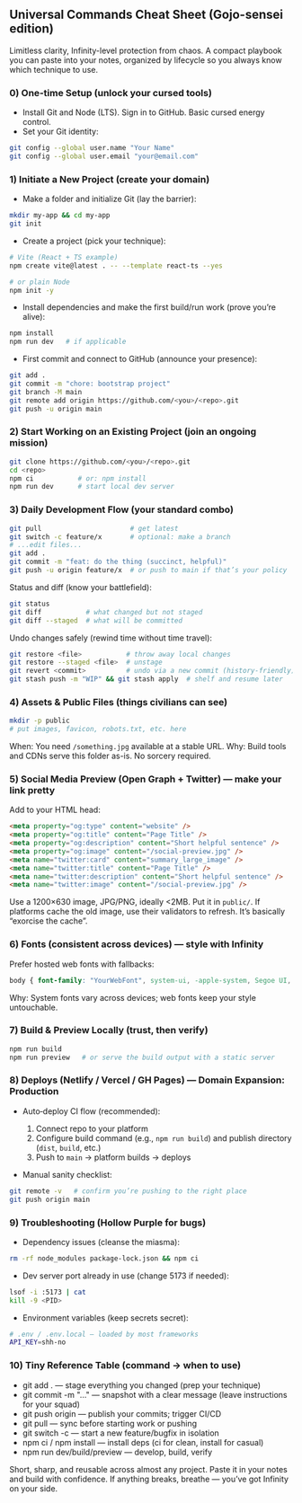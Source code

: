 ## Universal Commands Cheat Sheet (Gojo-sensei edition)

Limitless clarity, Infinity-level protection from chaos. A compact playbook you can paste into your notes, organized by lifecycle so you always know which technique to use.

### 0) One‑time Setup (unlock your cursed tools)

- Install Git and Node (LTS). Sign in to GitHub. Basic cursed energy control.
- Set your Git identity:
```bash
git config --global user.name "Your Name"
git config --global user.email "your@email.com"
```

### 1) Initiate a New Project (create your domain)

- Make a folder and initialize Git (lay the barrier):
```bash
mkdir my-app && cd my-app
git init
```

- Create a project (pick your technique):
```bash
# Vite (React + TS example)
npm create vite@latest . -- --template react-ts --yes

# or plain Node
npm init -y
```

- Install dependencies and make the first build/run work (prove you’re alive):
```bash
npm install
npm run dev   # if applicable
```

- First commit and connect to GitHub (announce your presence):
```bash
git add .
git commit -m "chore: bootstrap project"
git branch -M main
git remote add origin https://github.com/<you>/<repo>.git
git push -u origin main
```

### 2) Start Working on an Existing Project (join an ongoing mission)

```bash
git clone https://github.com/<you>/<repo>.git
cd <repo>
npm ci           # or: npm install
npm run dev      # start local dev server
```

### 3) Daily Development Flow (your standard combo)

```bash
git pull                      # get latest
git switch -c feature/x       # optional: make a branch
# ...edit files...
git add .
git commit -m "feat: do the thing (succinct, helpful)"
git push -u origin feature/x  # or push to main if that’s your policy
```

Status and diff (know your battlefield):
```bash
git status
git diff           # what changed but not staged
git diff --staged  # what will be committed
```

Undo changes safely (rewind time without time travel):
```bash
git restore <file>           # throw away local changes
git restore --staged <file>  # unstage
git revert <commit>          # undo via a new commit (history-friendly)
git stash push -m "WIP" && git stash apply  # shelf and resume later
```

### 4) Assets & Public Files (things civilians can see)

```bash
mkdir -p public
# put images, favicon, robots.txt, etc. here
```
When: You need `/something.jpg` available at a stable URL. Why: Build tools and CDNs serve this folder as-is. No sorcery required.

### 5) Social Media Preview (Open Graph + Twitter) — make your link pretty

Add to your HTML head:
```html
<meta property="og:type" content="website" />
<meta property="og:title" content="Page Title" />
<meta property="og:description" content="Short helpful sentence" />
<meta property="og:image" content="/social-preview.jpg" />
<meta name="twitter:card" content="summary_large_image" />
<meta name="twitter:title" content="Page Title" />
<meta name="twitter:description" content="Short helpful sentence" />
<meta name="twitter:image" content="/social-preview.jpg" />
```
Use a 1200×630 image, JPG/PNG, ideally <2MB. Put it in `public/`.
If platforms cache the old image, use their validators to refresh. It’s basically “exorcise the cache”.

### 6) Fonts (consistent across devices) — style with Infinity

Prefer hosted web fonts with fallbacks:
```css
body { font-family: "YourWebFont", system-ui, -apple-system, Segoe UI, Roboto, Arial, sans-serif; }
```
Why: System fonts vary across devices; web fonts keep your style untouchable.

### 7) Build & Preview Locally (trust, then verify)

```bash
npm run build
npm run preview   # or serve the build output with a static server
```

### 8) Deploys (Netlify / Vercel / GH Pages) — Domain Expansion: Production

- Auto‑deploy CI flow (recommended):
  1) Connect repo to your platform
  2) Configure build command (e.g., `npm run build`) and publish directory (`dist`, `build`, etc.)
  3) Push to `main` → platform builds → deploys

- Manual sanity checklist:
```bash
git remote -v   # confirm you’re pushing to the right place
git push origin main
```

### 9) Troubleshooting (Hollow Purple for bugs)

- Dependency issues (cleanse the miasma):
```bash
rm -rf node_modules package-lock.json && npm ci
```

- Dev server port already in use (change 5173 if needed):
```bash
lsof -i :5173 | cat
kill -9 <PID>
```

- Environment variables (keep secrets secret):
```bash
# .env / .env.local – loaded by most frameworks
API_KEY=shh-no
```

### 10) Tiny Reference Table (command → when to use)

- git add . — stage everything you changed (prep your technique)
- git commit -m "…" — snapshot with a clear message (leave instructions for your squad)
- git push origin <branch> — publish your commits; trigger CI/CD
- git pull — sync before starting work or pushing
- git switch -c <branch> — start a new feature/bugfix in isolation
- npm ci / npm install — install deps (ci for clean, install for casual)
- npm run dev/build/preview — develop, build, verify

Short, sharp, and reusable across almost any project. Paste it in your notes and build with confidence. If anything breaks, breathe — you’ve got Infinity on your side.


